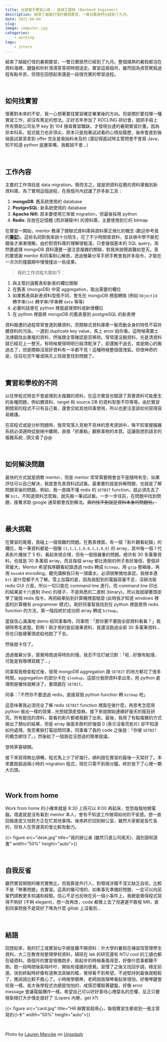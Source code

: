 ```yaml
---
title: 台達電子實習心得 - 後端工程師 (Backend Engineer)
description: 結束了越級打怪的暑期實習，一瞥日曆居然已經到了九月。
date: 2021-09-04
slug: 
image: computer.jpg
categories:
    - working
tags:
    - intern
---
```


結束了越級打怪的暑期實習，一瞥日曆居然已經到了九月。整個熾熱的暑假都泡在資料海裡，鍵盤和秒針滴滴答答把時間送走。實習這兩個月，雖然因為資質駑鈍過程有點辛苦，但現在回想起來還是一段很充實的學習過程。

&nbsp;

## 如何找實習

懷著對未來的不安，我一心想著要找實習確定畢業後的方向。但是關於要找哪一種實習工作，卻沒有篤定的想法。正好去年參加了 ROCLING 研討會，就把手冊上所有贊助公司名字 key 到 104 搜尋實習職缺，才發現台達的暑期實習計畫。因為非本科系，程式能力也非頂尖，原本只是抱著試試看的心情投履歷，後來會進到後端面試甚至拿到 offer 完全是我始料未及的 (還記得面試時主管問會不會寫 Java，知不知道 python 底層架構，我都說不會...)

&nbsp;

## 工作內容

主要的工作項目是 data migration。簡而言之，就是把資料從舊的資料庫搬到新資料庫。為了實現這個過程，在兩個月內認識了許多新工具：

1. **mongoDB**: 舊系統使用的 database
1. **PostgreSQL**: 新系統使用的 database
1. **Apache Nifi**: 原本要使用它來做 migration，但最後採用 python
1. **Redis**: 存放在記憶體 (而非硬碟中) 的資料庫，主要使用到它的 bitmap

在實習一開始，mentor 教導了關聯式資料庫與資料庫正規化的概念 (歡迎參考我的[**<u>筆記</u>**](https://docs.google.com/document/d/1j1lkrHKfbvHMRdb3o663HYAehCeUufgYA4i5_Q7QMuU/edit?usp=sharing))。這些名詞對我來說十分陌生，花了不少時間查資料，並且做中學不斷犯錯後才漸漸理解。由於對資料庫的理解很粗淺，只會幾個基本的 SQL query，突然要處理 mongoDB 資料還要一邊注意複雜的關聯，對我來說簡直難如登天。真的要感謝 mentor 和同事耐心解惑，透過螢幕分享手把手教會我許多指令，才能在一次次的撞牆期中慢慢撞出一些成果。

> 我的工作流程大致如下：

1. 與主管討論舊表和新表的欄位關聯
1. 在舊表 (mongoDB) 中寫 aggregation，取出需要的欄位
1. 如果舊表與新表資料型態不同，會先在 mongoDB 裡面轉換 (例如 `ObjectId` 轉字串/`int` 轉字串/字串轉 `date` 等等)
1. 必要的話會在 python 裡面處理資料或新增欄位
1. 在 python 裡面將 mongoDB 的舊表塞到 postgreSQL 的新表裡

資料搬遷的過程常常會遇到髒資料，而關聯式資料庫牽一髮而動全身的特性不容許髒資料的污染。一遇到 duplicate key value，馬上 error 給你看。這時候需要土法煉鋼找出重複的資料，然後跟主管確認是否移除。常常還沒搬資料，光是清資料就已經花上一整天。有時候覺得明明已經清乾淨了，卻還搬不過去，或是開心的搬過去了，但是關聯沒寫好資料有一半都不見！這種時候整個很洩氣。但很神奇的是，往往吃完午餐或隔天上班就會找到問題了。

&nbsp;

## 實習和學校的不同

以往學程式時並不會處理到太複雜的資料，在這次實習也驗證了真實資料可能產生的各種問題，例如髒資料、target 和 source DB 的資料型態不符等等。由於實習期間寫的程式不只有自己看，還會交給其他同事使用，所以也更注意該如何寫得容易維護。

在寫程式或是分析問題時，我常常落入見樹不見林的思考謬誤中，殊不知掌握複雜系統必須適時從脈絡中離開，直接「抓重點」觀察事物的本質。這讓我想到語言的複雜系統...頭又昏了@@

&nbsp;

## 如何解決問題

最快的方式就是請教 mentor，但是 mentor 常常需要開會並不是隨時有空，如果評估可以自己解決，我就會先查資料試試看。最重要的就是拆解問題，也就是了解問題背後的問題。例如，我一直搞不懂 redis 的 `SETBIT` function，就必須先去了解 `bit`。不知道資料怎麼搬，就先搬一筆試試看。一步一步往前，在問題中找到問題，接著求助 google 通常都會找到解法。~~真的找不到就是資料本身的問題啦。~~

&nbsp;

## 最大挑戰

在實習的尾聲，我碰上一個很難的問題。在舊表裡面，有一個「影片觀看紀錄」的欄位，每一筆資料都是一個像 `[1,1,1,1,0,0,1,1,0,0]` 的 array，其中每一個 1 代表影片播放了 5 秒。看起來很合理，但有一個很嚴重的問題。總共有 30 多萬筆資料，也就是 30 多萬個 array，而且每個 array 都比剛剛的例子長好幾倍，整個非常龐大。Mentor 希望我將觀看紀錄透過 redis 轉成 `bitmap`，用 `gzip` 壓縮後，再用 `base64` encoding。聽完講解我只有一頭霧水。必須很慚愧地承認，我根本連 `bit` 是什麼都不大了解。雪上加霜的是，因為我配到的電腦容量不足，沒辦法裝 redis GUI 介面，所以一切只能在 command line 進行，而 command line 印出的結果是十六進制 (hex) 的樣子，不是熟悉的二進制 (binary)。所以我就硬著頭皮學了幾個 redis 指令，再把結果貼到計算機裡面驗證 (此時我才知道 windows 裡面的計算機有 programmer 模式)。剛好同事幫我找到在 python 裡面使用 redis function 的方法，第一階段終於成功把 array 轉成 `bitmap`。

當我信心滿滿地 demo 給同事看時，同事問：「那你要不要跑全部資料看看？」我頓時寒毛直豎。對啊！剛才用的是前幾筆資料，我還沒跑過全部 30 多萬筆資料...但也只能硬著頭皮給他跑了下去。

然後就卡住了。

透過螢幕分享，感覺時間過得特別的慢。我忍不住打破沉默：「呃...好像有點慢，可能是我哪裡寫錯了...」

同事幫我檢查程式後，發現 mongoDB aggregation 跟 `SETBIT` 的地方都花了很多時間。aggregation 的部分卡在 `$lookup`，這部分我把資料拿出來，用 python 處理倒是蠻快就解決了。重頭戲在 `SETBIT`。

同事：「不然你不要透過 redis，直接寫個 python function 轉 `bitmap` 吧」

這意味著我必須完全了解 redis `SETBIT` function 裡面在做什麼，再思考怎麼用 python 做出一樣的效果...光想就頭皮發麻。接下來就開始連續好幾天的瘋狂研究。所有能找的資料，能看的影片都被我翻了出來。最後，我用了有點複雜的方式做出了類似的結果，但是 array 後面多餘的好幾個 0 (表示沒看完影片) 卻不知道如何處理。我苦著臉打電話問同事，同事看了我的 code 之後說：「你被 `SETBIT` 的概念綁住了。」然後給了一個我從沒想過的簡單提議。

登時茅塞頓開。

接下來寫得無比順暢，程式馬上少了好幾行，順利趕在實習的最後一天寫好了。本來要跑超過兩小時的 migration 程式，現在只需不到兩分鐘，終於放下了心裡一顆大石頭。

&nbsp;

## Work from home

Work from home 的小確幸就是 8:30 上班可以 8:00 再起床，悠悠哉哉地開電腦。壞處就是沒有看到 mentor 本人，會有不知道工作做得如何的不安感。想一直回報進度又怕對方正在忙其他事情。後來終於回到辦公室，雖然大家都是各忙各的，但有人在旁邊真的會比較有動力。

{{< figure src="desk.jpg" title="我的辦公桌 (雖然只進公司兩天)、識別證和證書" width="50%" height="auto">}}

&nbsp;

## 自我反省

雖然實習期間的確充實無比，但我算是外行人，對領域涉獵不深又缺乏自信，比較不是「帶著問題」去實習。這真的蠻可惜的，如果事先準備好問題，一定可以向前輩們請教更多知識和經驗。信心不足也反映在另一個小事件上，我總是覺得程式寫得不夠好 (不夠 elegant)，想一改再改，code 都推上去了但遲遲不敢發 MR，直到同事問我不是寫好了嗎為什麼 gitlab 上沒看到...

&nbsp;

## 結語

回想起來，我的打工或實習似乎總是離不開資料：升大學的暑假在補習班管理學生資料，大二在教育局整理學校資料，碩班在 lab 的研究還有 NTU cool 的工讀也都在碰資料。兩個月的實習很像跑步，剛起步的時候春風得意，好像什麼事都難不倒。跑一段時間後氣喘吁吁，開始有撞牆的感覺。習慣了之後又找回步調，穩定前進。快到終點時好像有道無法突破的檻，覺得看不到希望。不過堅持到最後就輕鬆了，應該說比較不擔心了。小時候學鋼琴，老師說我彈琴看起來很怕，好像琴鍵會咬我一樣。長大後學程式也總是怕怕的，戒慎恐懼敲著鍵盤，好像 error message 會讓電腦爆炸一樣。希望自己可以好好善待心裡莫名的恐懼，反正只要穩紮穩打大步慢走就好了 (Lopers 內梗，get it?)

{{< figure src="card.jpg" title="HR 辦實習超用心，每個實習生都收到一張主管寫的小卡" width="50%" height="auto">}}

&nbsp;

Photo by <a href="https://unsplash.com/@laurenmancke?utm_source=unsplash&utm_medium=referral&utm_content=creditCopyText">Lauren Mancke</a> on <a href="https://unsplash.com/s/photos/computer?utm_source=unsplash&utm_medium=referral&utm_content=creditCopyText">Unsplash</a>